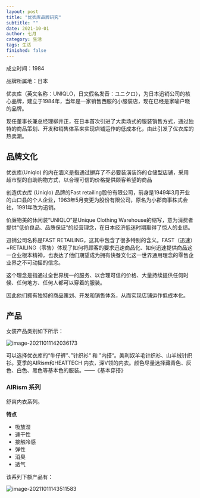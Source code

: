 ```yaml
---
layout: post
title: "优衣库品牌研究"
subtitle: ""
date: 2021-10-01
author: 七月
category: 生活
tags: 生活
finished: false
---
```


成立时间：1984

品牌所属地：日本

优衣库（英文名称：UNIQLO，日文假名发音：ユニクロ），为日本迅销公司的核心品牌，建立于1984年，当年是一家销售西服的小服装店，现在已经是家喻户晓的品牌。

现任董事长兼总经理柳井正，在日本首次引进了大卖场式的服装销售方式，通过独特的商品策划、开发和销售体系来实现店铺运作的低成本化，由此引发了优衣库的热卖潮。

## 品牌文化

优衣库(Uniqlo) 的内在涵义是指通过摒弃了不必要装潢装饰的仓储型店铺，采用超市型的自助购物方式，以合理可信的价格提供顾客希望的商品

创造优衣库 (Uniqlo) 品牌的Fast retailing股份有限公司，前身是1949年3月开业的山口县的个人企业，1963年5月变更为股份有限公司，原名为小郡商事株式会社，1991年改为迅销。

价廉物美的休闲装“UNIQLO”是Unique Clothing Warehouse的缩写，意为消费者提供“低价良品、品质保证”的经营理念，在日本经济低迷时期取得了惊人的业绩。

迅销公司名称是FAST RETAILING，这其中包含了很多特别的含义。FAST（迅速）+RETAILING（零售）体现了如何将顾客的要求迅速商品化、如何迅速提供商品这一企业根本精神，也表达了他们期望成为拥有快餐文化这一世界通用理念的零售企业界之不可动摇的信念。

这个理念是指通过全世界统一的服务、以合理可信的价格、大量持续提供任何时候、任何地方、任何人都可以穿着的服装。

因此他们拥有独特的商品策划、开发和销售体系，从而实现店铺运作低成本化。

## 产品

女装产品类别如下所示：

![image-20211011142036173](/Users/Rosanne/Documents/GitHub/Rosanne-Luo.github.io/img/2021-10-11-UNIQLO/image-20211011142036173.png)

可以选择优衣库的“牛仔裤”、”针织衫“ 和 ”内搭“。美利奴羊毛针织衫、山羊绒针织衫。夏季的AIRism和HEATTECH 内衣，深V领的内衣。颜色尽量选择藏青色、灰色、白色、黑色等基本色的服装。——《基本穿搭》

### AIRism 系列

舒爽内衣系列。

**特点**

* 吸放湿
* 速干性
* 接触冷感
* 弹性
* 消臭
* 透气

该系列下额产品有：

![image-20211011143511583](/Users/Rosanne/Documents/GitHub/Rosanne-Luo.github.io/img/2021-10-11-UNIQLO//image-20211011143511583.png)

